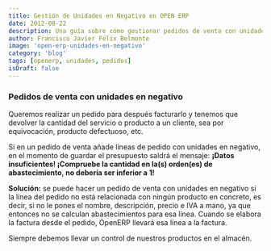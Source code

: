 ```yaml
---
title: Gestión de Unidades en Negativo en OPEN ERP
date: 2012-08-22
description: Una guía sobre cómo gestionar pedidos de venta con unidades en negativo en OpenERP, incluyendo soluciones prácticas y recomendaciones para evitar errores en el control de inventarios.
author: Francisco Javier Félix Belmonte
image: 'open-erp-unidades-en-negativo'
category: 'blog'
tags: [openerp, unidades, pedidos]
isDraft: false
---
```


### **Pedidos de venta con unidades en negativo**

Queremos realizar un pedido para después facturarlo y tenemos que devolver la cantidad del servicio o producto a un
cliente, sea por equivocación, producto defectuoso, etc.

Si en un pedido de venta añade líneas de pedido con unidades en negativo, en el momento de guardar el presupuesto saldrá
el mensaje:
**¡Datos insuficientes! ¡Compruebe la cantidad en la(s) orden(es) de abastecimiento, no debería ser inferior a 1!**

**Solución:** se puede hacer un pedido de venta con unidades en negativo si la línea del pedido no está relacionada con
ningún producto en concreto, es decir, si no le pones el nombre, descripción, precio e IVA a mano, ya que entonces no se
calculan abastecimientos para esa línea. Cuando se elabora la factura desde el pedido, OpenERP llevará esa línea a la
factura.

Siempre debemos llevar un control de nuestros productos en el almacén.
